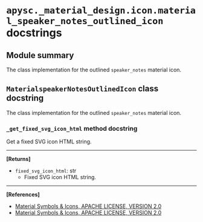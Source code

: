 # `apysc._material_design.icon.material_speaker_notes_outlined_icon` docstrings

## Module summary

The class implementation for the outlined `speaker_notes` material icon.

## `MaterialspeakerNotesOutlinedIcon` class docstring

The class implementation for the outlined `speaker_notes` material icon.

### `_get_fixed_svg_icon_html` method docstring

Get a fixed SVG icon HTML string.<hr>

**[Returns]**

- `fixed_svg_icon_html`: str
  - Fixed SVG icon HTML string.

<hr>

**[References]**

- [Material Symbols & Icons, APACHE LICENSE, VERSION 2.0](https://fonts.google.com/icons?icon.size=24&icon.color=%23e8eaed)
- [Material Symbols & Icons, APACHE LICENSE, VERSION 2.0](https://www.apache.org/licenses/LICENSE-2.0.html)